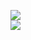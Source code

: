 [![](https://img.shields.io/badge/Made%20With-Github%20Spray-lightgrey.svg?style=for-the-badge&logo=github)](https://github.com/Annihil/github-spray#6582)  
[![](https://i.imgur.com/2DrTn0Z.gif)](https://github.com/Annihil/github-spray)
